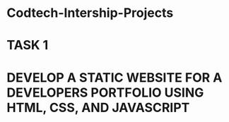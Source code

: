 # Codtech-Intership-Projects
#   TASK 1
#  DEVELOP A STATIC WEBSITE FOR A DEVELOPERS PORTFOLIO USING HTML, CSS, AND JAVASCRIPT
